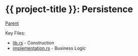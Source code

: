{{ project-title }}: Persistence
==================================

[Parent](../../README.md)

Key Files:

* [lib.rs](src/lib.rs) - Construction
* [implementation.rs](src/implementation) - Business Logic
